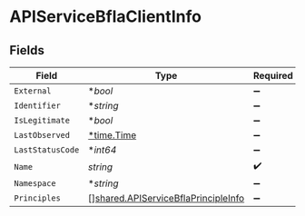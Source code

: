 # APIServiceBflaClientInfo


## Fields

| Field                                                                                      | Type                                                                                       | Required                                                                                   | Description                                                                                |
| ------------------------------------------------------------------------------------------ | ------------------------------------------------------------------------------------------ | ------------------------------------------------------------------------------------------ | ------------------------------------------------------------------------------------------ |
| `External`                                                                                 | **bool*                                                                                    | :heavy_minus_sign:                                                                         | N/A                                                                                        |
| `Identifier`                                                                               | **string*                                                                                  | :heavy_minus_sign:                                                                         | N/A                                                                                        |
| `IsLegitimate`                                                                             | **bool*                                                                                    | :heavy_minus_sign:                                                                         | N/A                                                                                        |
| `LastObserved`                                                                             | [*time.Time](https://pkg.go.dev/time#Time)                                                 | :heavy_minus_sign:                                                                         | N/A                                                                                        |
| `LastStatusCode`                                                                           | **int64*                                                                                   | :heavy_minus_sign:                                                                         | N/A                                                                                        |
| `Name`                                                                                     | *string*                                                                                   | :heavy_check_mark:                                                                         | N/A                                                                                        |
| `Namespace`                                                                                | **string*                                                                                  | :heavy_minus_sign:                                                                         | N/A                                                                                        |
| `Principles`                                                                               | [][shared.APIServiceBflaPrincipleInfo](../../models/shared/apiservicebflaprincipleinfo.md) | :heavy_minus_sign:                                                                         | N/A                                                                                        |